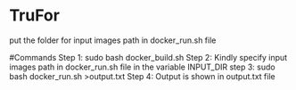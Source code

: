 # TruFor

put the folder for input images path in docker_run.sh file

#Commands
Step 1: sudo bash docker_build.sh 
Step 2: Kindly specify input images path in docker_run.sh file in the variable INPUT_DIR
step 3: sudo bash docker_run.sh >output.txt
Step 4: Output is shown in output.txt file


